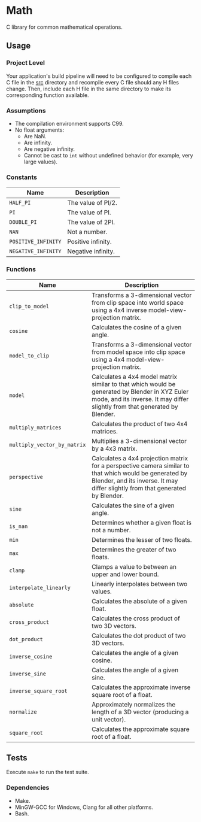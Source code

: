 # Math

C library for common mathematical operations.

## Usage

### Project Level

Your application's build pipeline will need to be configured to compile each C
file in the [src](./src) directory and recompile every C file should any H files
change.  Then, include each H file in the same directory to make its
corresponding function available.

### Assumptions

- The compilation environment supports C99.
- No float arguments:
  - Are NaN.
  - Are infinity.
  - Are negative infinity.
  - Cannot be cast to `int` without undefined behavior (for example, very large
    values).

### Constants

| Name                | Description        |
| ------------------- | ------------------ |
| `HALF_PI`           | The value of PI/2. |
| `PI`                | The value of PI.   |
| `DOUBLE_PI`         | The value of 2PI.  |
| `NAN`               | Not a number.      |
| `POSITIVE_INFINITY` | Positive infinity. |
| `NEGATIVE_INFINITY` | Negative infinity. |

### Functions

| Name                        | Description                                                                                                                                                                               |
| --------------------------- | ----------------------------------------------------------------------------------------------------------------------------------------------------------------------------------------- |
| `clip_to_model`             | Transforms a 3-dimensional vector from clip space into world space using a 4x4 inverse model-view-projection matrix.                                                                      |
| `cosine`                    | Calculates the cosine of a given angle.                                                                                                                                                   |
| `model_to_clip`             | Transforms a 3-dimensional vector from model space into clip space using a 4x4 model-view-projection matrix.                                                                              |
| `model`                     | Calculates a 4x4 model matrix similar to that which would be generated by Blender in XYZ Euler mode, and its inverse.  It may differ slightly from that generated by Blender.             |
| `multiply_matrices`         | Calculates the product of two 4x4 matrices.                                                                                                                                               |
| `multiply_vector_by_matrix` | Multiplies a 3-dimensional vector by a 4x3 matrix.                                                                                                                                        |
| `perspective`               | Calculates a 4x4 projection matrix for a perspective camera similar to that which would be generated by Blender, and its inverse.  It may differ slightly from that generated by Blender. |
| `sine`                      | Calculates the sine of a given angle.                                                                                                                                                     |
| `is_nan`                    | Determines whether a given float is not a number.                                                                                                                                         |
| `min`                       | Determines the lesser of two floats.                                                                                                                                                      |
| `max`                       | Determines the greater of two floats.                                                                                                                                                     |
| `clamp`                     | Clamps a value to between an upper and lower bound.                                                                                                                                       |
| `interpolate_linearly`      | Linearly interpolates between two values.                                                                                                                                                 |
| `absolute`                  | Calculates the absolute of a given float.                                                                                                                                                 |
| `cross_product`             | Calculates the cross product of two 3D vectors.                                                                                                                                           |
| `dot_product`               | Calculates the dot product of two 3D vectors.                                                                                                                                             |
| `inverse_cosine`            | Calculates the angle of a given cosine.                                                                                                                                                   |
| `inverse_sine`              | Calculates the angle of a given sine.                                                                                                                                                     |
| `inverse_square_root`       | Calculates the approximate inverse square root of a float.                                                                                                                                |
| `normalize`                 | Approximately normalizes the length of a 3D vector (producing a unit vector).                                                                                                             |
| `square_root`               | Calculates the approximate square root of a float.                                                                                                                                        |

## Tests

Execute `make` to run the test suite.

### Dependencies

- Make.
- MinGW-GCC for Windows, Clang for all other platforms.
- Bash.
